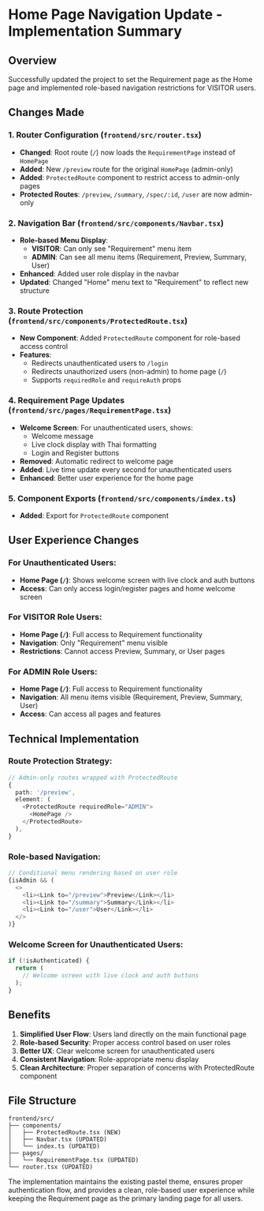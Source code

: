 # Home Page Navigation Update - Implementation Summary

## Overview
Successfully updated the project to set the Requirement page as the Home page and implemented role-based navigation restrictions for VISITOR users.

## Changes Made

### 1. Router Configuration (`frontend/src/router.tsx`)
- **Changed**: Root route (`/`) now loads the `RequirementPage` instead of `HomePage`
- **Added**: New `/preview` route for the original `HomePage` (admin-only)
- **Added**: `ProtectedRoute` component to restrict access to admin-only pages
- **Protected Routes**: `/preview`, `/summary`, `/spec/:id`, `/user` are now admin-only

### 2. Navigation Bar (`frontend/src/components/Navbar.tsx`)
- **Role-based Menu Display**: 
  - **VISITOR**: Can only see "Requirement" menu item
  - **ADMIN**: Can see all menu items (Requirement, Preview, Summary, User)
- **Enhanced**: Added user role display in the navbar
- **Updated**: Changed "Home" menu text to "Requirement" to reflect new structure

### 3. Route Protection (`frontend/src/components/ProtectedRoute.tsx`)
- **New Component**: Added `ProtectedRoute` component for role-based access control
- **Features**:
  - Redirects unauthenticated users to `/login`
  - Redirects unauthorized users (non-admin) to home page (`/`)
  - Supports `requiredRole` and `requireAuth` props

### 4. Requirement Page Updates (`frontend/src/pages/RequirementPage.tsx`)
- **Welcome Screen**: For unauthenticated users, shows:
  - Welcome message
  - Live clock display with Thai formatting
  - Login and Register buttons
- **Removed**: Automatic redirect to welcome page
- **Added**: Live time update every second for unauthenticated users
- **Enhanced**: Better user experience for the home page

### 5. Component Exports (`frontend/src/components/index.ts`)
- **Added**: Export for `ProtectedRoute` component

## User Experience Changes

### For Unauthenticated Users:
- **Home Page (`/`)**: Shows welcome screen with live clock and auth buttons
- **Access**: Can only access login/register pages and home welcome screen

### For VISITOR Role Users:
- **Home Page (`/`)**: Full access to Requirement functionality
- **Navigation**: Only "Requirement" menu visible
- **Restrictions**: Cannot access Preview, Summary, or User pages

### For ADMIN Role Users:
- **Home Page (`/`)**: Full access to Requirement functionality  
- **Navigation**: All menu items visible (Requirement, Preview, Summary, User)
- **Access**: Can access all pages and features

## Technical Implementation

### Route Protection Strategy:
```typescript
// Admin-only routes wrapped with ProtectedRoute
{
  path: '/preview',
  element: (
    <ProtectedRoute requiredRole="ADMIN">
      <HomePage />
    </ProtectedRoute>
  ),
}
```

### Role-based Navigation:
```typescript
// Conditional menu rendering based on user role
{isAdmin && (
  <>
    <li><Link to="/preview">Preview</Link></li>
    <li><Link to="/summary">Summary</Link></li>
    <li><Link to="/user">User</Link></li>
  </>
)}
```

### Welcome Screen for Unauthenticated Users:
```typescript
if (!isAuthenticated) {
  return (
    // Welcome screen with live clock and auth buttons
  );
}
```

## Benefits

1. **Simplified User Flow**: Users land directly on the main functional page
2. **Role-based Security**: Proper access control based on user roles
3. **Better UX**: Clear welcome screen for unauthenticated users
4. **Consistent Navigation**: Role-appropriate menu display
5. **Clean Architecture**: Proper separation of concerns with ProtectedRoute component

## File Structure
```
frontend/src/
├── components/
│   ├── ProtectedRoute.tsx (NEW)
│   ├── Navbar.tsx (UPDATED)
│   └── index.ts (UPDATED)
├── pages/
│   └── RequirementPage.tsx (UPDATED)
└── router.tsx (UPDATED)
```

The implementation maintains the existing pastel theme, ensures proper authentication flow, and provides a clean, role-based user experience while keeping the Requirement page as the primary landing page for all users.